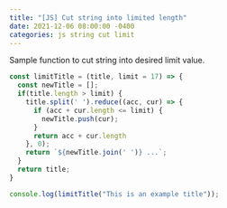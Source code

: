 ```yaml
---
title: "[JS] Cut string into limited length"
date: 2021-12-06 08:00:00 -0400
categories: js string cut limit
---
```


Sample function to cut string into desired limit value.

```js
const limitTitle = (title, limit = 17) => {
  const newTitle = [];
  if(title.length > limit) {
    title.split(' ').reduce((acc, cur) => {
      if (acc + cur.length <= limit) {
        newTitle.push(cur);
      }
      return acc + cur.length
    }, 0);
    return `${newTitle.join(' ')} ...`;
  }
  return title;
}

console.log(limitTitle("This is an example title"));
```
